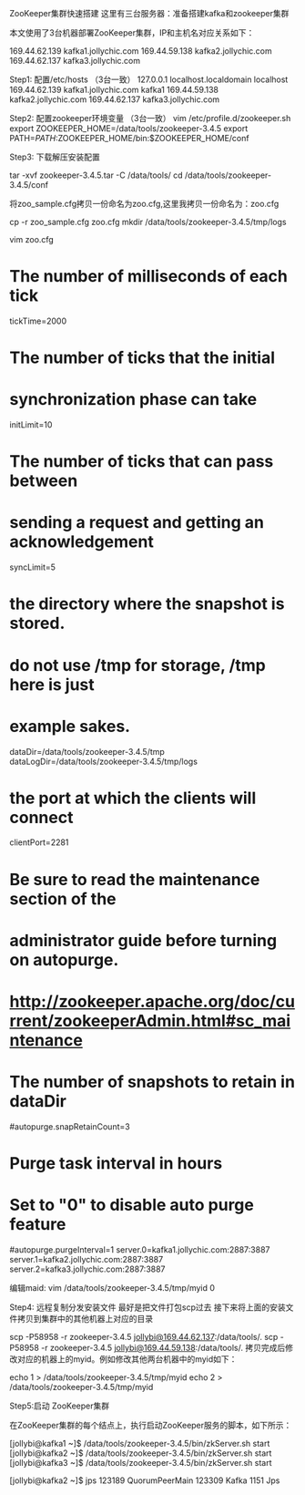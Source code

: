 ZooKeeper集群快速搭建
这里有三台服务器：准备搭建kafka和zookeeper集群 

本文使用了3台机器部署ZooKeeper集群，IP和主机名对应关系如下：

169.44.62.139 kafka1.jollychic.com 
169.44.59.138 kafka2.jollychic.com
169.44.62.137 kafka3.jollychic.com



Step1: 配置/etc/hosts （3台一致）
127.0.0.1 localhost.localdomain localhost
169.44.62.139 kafka1.jollychic.com kafka1
169.44.59.138 kafka2.jollychic.com
169.44.62.137 kafka3.jollychic.com

Step2: 配置zookeeper环境变量 （3台一致）
vim /etc/profile.d/zookeeper.sh 
export ZOOKEEPER_HOME=/data/tools/zookeeper-3.4.5
export PATH=$PATH:$ZOOKEEPER_HOME/bin:$ZOOKEEPER_HOME/conf



Step3: 下载解压安装配置




tar -xvf zookeeper-3.4.5.tar -C /data/tools/
cd /data/tools/zookeeper-3.4.5/conf

将zoo_sample.cfg拷贝一份命名为zoo.cfg,这里我拷贝一份命名为：zoo.cfg

cp -r zoo_sample.cfg zoo.cfg
mkdir /data/tools/zookeeper-3.4.5/tmp/logs

vim zoo.cfg
# The number of milliseconds of each tick
tickTime=2000
# The number of ticks that the initial
# synchronization phase can take
initLimit=10
# The number of ticks that can pass between
# sending a request and getting an acknowledgement
syncLimit=5
# the directory where the snapshot is stored.
# do not use /tmp for storage, /tmp here is just
# example sakes.
dataDir=/data/tools/zookeeper-3.4.5/tmp
dataLogDir=/data/tools/zookeeper-3.4.5/tmp/logs
# the port at which the clients will connect
clientPort=2281
#
# Be sure to read the maintenance section of the
# administrator guide before turning on autopurge.
#
# http://zookeeper.apache.org/doc/current/zookeeperAdmin.html#sc_maintenance
#
# The number of snapshots to retain in dataDir
#autopurge.snapRetainCount=3
# Purge task interval in hours
# Set to "0" to disable auto purge feature
#autopurge.purgeInterval=1
server.0=kafka1.jollychic.com:2887:3887
server.1=kafka2.jollychic.com:2887:3887
server.2=kafka3.jollychic.com:2887:3887


编辑maid:
vim /data/tools/zookeeper-3.4.5/tmp/myid 
0

Step4:
远程复制分发安装文件
最好是把文件打包scp过去
接下来将上面的安装文件拷贝到集群中的其他机器上对应的目录

scp -P58958 -r zookeeper-3.4.5  jollybi@169.44.62.137:/data/tools/. 
scp -P58958 -r zookeeper-3.4.5  jollybi@169.44.59.138:/data/tools/. 
拷贝完成后修改对应的机器上的myid。例如修改其他两台机器中的myid如下：

echo 1 > /data/tools/zookeeper-3.4.5/tmp/myid 
echo 2 > /data/tools/zookeeper-3.4.5/tmp/myid 

Step5:启动 ZooKeeper集群


在ZooKeeper集群的每个结点上，执行启动ZooKeeper服务的脚本，如下所示：

[jollybi@kafka1 ~]$   /data/tools/zookeeper-3.4.5/bin/zkServer.sh start 
[jollybi@kafka2 ~]$   /data/tools/zookeeper-3.4.5/bin/zkServer.sh start 
[jollybi@kafka3 ~]$   /data/tools/zookeeper-3.4.5/bin/zkServer.sh start 


[jollybi@kafka2 ~]$ jps
123189 QuorumPeerMain
123309 Kafka
1151 Jps